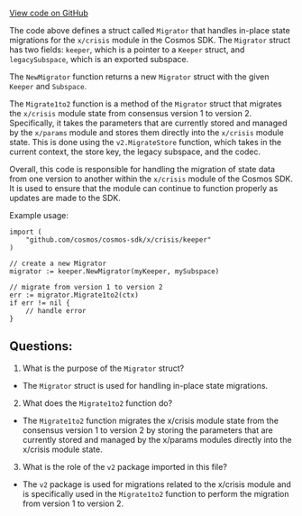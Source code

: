 [View code on GitHub](https://github.com/cosmos/cosmos-sdk/blob/main/x/crisis/keeper/migrator.go)

The code above defines a struct called `Migrator` that handles in-place state migrations for the `x/crisis` module in the Cosmos SDK. The `Migrator` struct has two fields: `keeper`, which is a pointer to a `Keeper` struct, and `legacySubspace`, which is an exported subspace. 

The `NewMigrator` function returns a new `Migrator` struct with the given `Keeper` and `Subspace`. 

The `Migrate1to2` function is a method of the `Migrator` struct that migrates the `x/crisis` module state from consensus version 1 to version 2. Specifically, it takes the parameters that are currently stored and managed by the `x/params` module and stores them directly into the `x/crisis` module state. This is done using the `v2.MigrateStore` function, which takes in the current context, the store key, the legacy subspace, and the codec. 

Overall, this code is responsible for handling the migration of state data from one version to another within the `x/crisis` module of the Cosmos SDK. It is used to ensure that the module can continue to function properly as updates are made to the SDK. 

Example usage:

```
import (
    "github.com/cosmos/cosmos-sdk/x/crisis/keeper"
)

// create a new Migrator
migrator := keeper.NewMigrator(myKeeper, mySubspace)

// migrate from version 1 to version 2
err := migrator.Migrate1to2(ctx)
if err != nil {
    // handle error
}
```
## Questions: 
 1. What is the purpose of the `Migrator` struct?
- The `Migrator` struct is used for handling in-place state migrations.

2. What does the `Migrate1to2` function do?
- The `Migrate1to2` function migrates the x/crisis module state from the consensus version 1 to version 2 by storing the parameters that are currently stored and managed by the x/params modules directly into the x/crisis module state.

3. What is the role of the `v2` package imported in this file?
- The `v2` package is used for migrations related to the x/crisis module and is specifically used in the `Migrate1to2` function to perform the migration from version 1 to version 2.